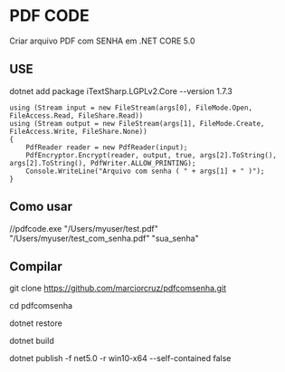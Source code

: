 # PDF CODE
Criar arquivo PDF com SENHA em .NET CORE 5.0

## USE

dotnet add package iTextSharp.LGPLv2.Core --version 1.7.3



```` 
using (Stream input = new FileStream(args[0], FileMode.Open, FileAccess.Read, FileShare.Read))
using (Stream output = new FileStream(args[1], FileMode.Create, FileAccess.Write, FileShare.None))
{
    PdfReader reader = new PdfReader(input);
    PdfEncryptor.Encrypt(reader, output, true, args[2].ToString(), args[2].ToString(), PdfWriter.ALLOW_PRINTING);
    Console.WriteLine("Arquivo com senha ( " + args[1] + " )");
}
````

## Como usar
//pdfcode.exe "/Users/myuser/test.pdf" "/Users/myuser/test_com_senha.pdf" "sua_senha"

## Compilar
git clone https://github.com/marciorcruz/pdfcomsenha.git

cd pdfcomsenha

dotnet restore

dotnet build

dotnet publish -f net5.0 -r win10-x64 --self-contained false
